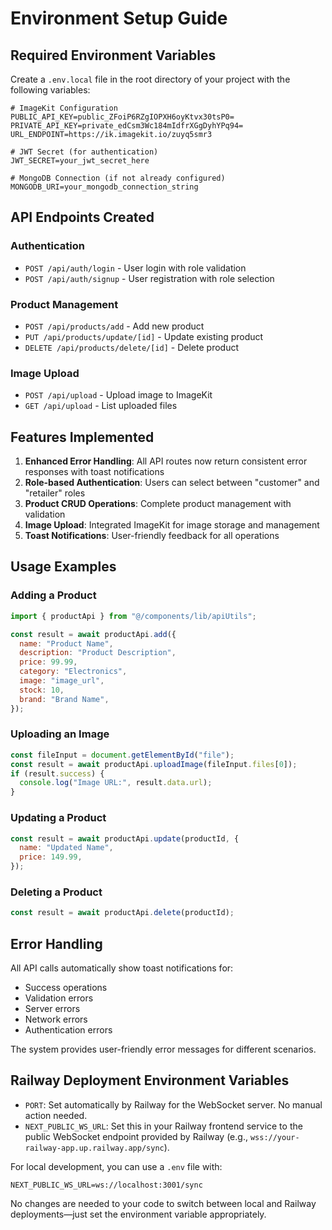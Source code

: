 # Environment Setup Guide

## Required Environment Variables

Create a `.env.local` file in the root directory of your project with the following variables:

```env
# ImageKit Configuration
PUBLIC_API_KEY=public_ZFoiP6RZgIOPXH6oyKtvx30tsP0=
PRIVATE_API_KEY=private_edCsm3Wc184mIdfrXGgDyhYPq94=
URL_ENDPOINT=https://ik.imagekit.io/zuyq5smr3

# JWT Secret (for authentication)
JWT_SECRET=your_jwt_secret_here

# MongoDB Connection (if not already configured)
MONGODB_URI=your_mongodb_connection_string
```

## API Endpoints Created

### Authentication

- `POST /api/auth/login` - User login with role validation
- `POST /api/auth/signup` - User registration with role selection

### Product Management

- `POST /api/products/add` - Add new product
- `PUT /api/products/update/[id]` - Update existing product
- `DELETE /api/products/delete/[id]` - Delete product

### Image Upload

- `POST /api/upload` - Upload image to ImageKit
- `GET /api/upload` - List uploaded files

## Features Implemented

1. **Enhanced Error Handling**: All API routes now return consistent error responses with toast notifications
2. **Role-based Authentication**: Users can select between "customer" and "retailer" roles
3. **Product CRUD Operations**: Complete product management with validation
4. **Image Upload**: Integrated ImageKit for image storage and management
5. **Toast Notifications**: User-friendly feedback for all operations

## Usage Examples

### Adding a Product

```javascript
import { productApi } from "@/components/lib/apiUtils";

const result = await productApi.add({
  name: "Product Name",
  description: "Product Description",
  price: 99.99,
  category: "Electronics",
  image: "image_url",
  stock: 10,
  brand: "Brand Name",
});
```

### Uploading an Image

```javascript
const fileInput = document.getElementById("file");
const result = await productApi.uploadImage(fileInput.files[0]);
if (result.success) {
  console.log("Image URL:", result.data.url);
}
```

### Updating a Product

```javascript
const result = await productApi.update(productId, {
  name: "Updated Name",
  price: 149.99,
});
```

### Deleting a Product

```javascript
const result = await productApi.delete(productId);
```

## Error Handling

All API calls automatically show toast notifications for:

- Success operations
- Validation errors
- Server errors
- Network errors
- Authentication errors

The system provides user-friendly error messages for different scenarios.

## Railway Deployment Environment Variables

- `PORT`: Set automatically by Railway for the WebSocket server. No manual action needed.
- `NEXT_PUBLIC_WS_URL`: Set this in your Railway frontend service to the public WebSocket endpoint provided by Railway (e.g., `wss://your-railway-app.up.railway.app/sync`).

For local development, you can use a `.env` file with:

```
NEXT_PUBLIC_WS_URL=ws://localhost:3001/sync
```

No changes are needed to your code to switch between local and Railway deployments—just set the environment variable appropriately.
